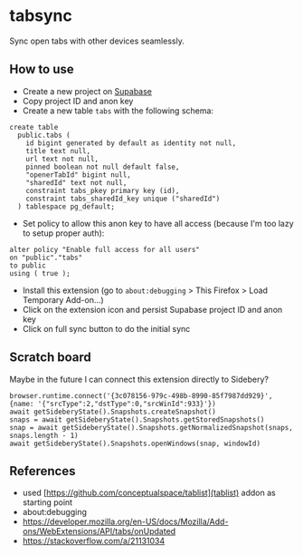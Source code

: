 # tabsync

Sync open tabs with other devices seamlessly.


## How to use
* Create a new project on [Supabase](https://supabase.com/)
* Copy project ID and anon key
* Create a new table `tabs` with the following schema:
```
create table
  public.tabs (
    id bigint generated by default as identity not null,
    title text null,
    url text not null,
    pinned boolean not null default false,
    "openerTabId" bigint null,
    "sharedId" text not null,
    constraint tabs_pkey primary key (id),
    constraint tabs_sharedId_key unique ("sharedId")
  ) tablespace pg_default;
```
* Set policy to allow this anon key to have all access (because I'm too lazy to setup proper auth):
```
alter policy "Enable full access for all users"
on "public"."tabs"
to public
using ( true );
```
* Install this extension (go to `about:debugging` > This Firefox > Load Temporary Add-on...)
* Click on the extension icon and persist Supabase project ID and anon key
* Click on full sync button to do the initial sync

## Scratch board
Maybe in the future I can connect this extension directly to Sidebery?
```
browser.runtime.connect('{3c078156-979c-498b-8990-85f7987dd929}', {name: '{"srcType":2,"dstType":0,"srcWinId":933}'})
await getSideberyState().Snapshots.createSnapshot()
snaps = await getSideberyState().Snapshots.getStoredSnapshots()
snap = await getSideberyState().Snapshots.getNormalizedSnapshot(snaps, snaps.length - 1)
await getSideberyState().Snapshots.openWindows(snap, windowId)
```

## References

- used [https://github.com/conceptualspace/tablist](tablist) addon as starting point
- about:debugging
- https://developer.mozilla.org/en-US/docs/Mozilla/Add-ons/WebExtensions/API/tabs/onUpdated
- https://stackoverflow.com/a/21131034
